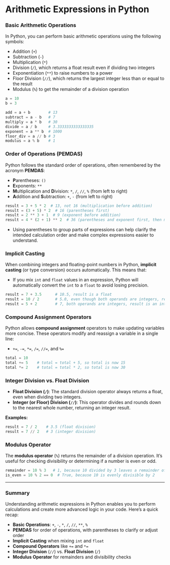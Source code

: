 # Arithmetic Expressions in Python

### Basic Arithmetic Operations
In Python, you can perform basic arithmetic operations using the following symbols:
- Addition (`+`)
- Subtraction (`-`)
- Multiplication (`*`)
- Division (`/`), which returns a float result even if dividing two integers
- Exponentiation (`**`) to raise numbers to a power
- Floor Division (`//`), which returns the largest integer less than or equal to the result
- Modulus (`%`) to get the remainder of a division operation

```python
a = 10
b = 3

add = a + b        # 13
subtract = a - b   # 7
multiply = a * b   # 30
divide = a / b     # 3.3333333333333335
exponent = a ** b  # 1000
floor_div = a // b # 3
modulus = a % b    # 1
```

### Order of Operations (PEMDAS)
Python follows the standard order of operations, often remembered by the acronym **PEMDAS**:
- **P**arentheses: `()`
- **E**xponents: `**`
- **M**ultiplication and **D**ivision: `*`, `/`, `//`, `%` (from left to right)
- **A**ddition and **S**ubtraction: `+`, `-` (from left to right)

```python
result = 3 + 5 * 2  # 13, not 16 (multiplication before addition)
result = (3 + 5) * 2  # 16 (parentheses first)
result = 2 ** 3 + 1  # 9 (exponent before addition)
result = 4 * (2 + 1) ** 2  # 36 (parentheses and exponent first, then multiply)
```

- Using parentheses to group parts of expressions can help clarify the intended calculation order and make complex expressions easier to understand.

### Implicit Casting
When combining integers and floating-point numbers in Python, **implicit casting** (or type conversion) occurs automatically. This means that:
- If you mix `int` and `float` values in an expression, Python will automatically convert the `int` to a `float` to avoid losing precision.

```python
result = 7 + 3.5      # 10.5, result is a float
result = 10 / 2       # 5.0, even though both operands are integers, result is a float
result = 5 + 2        # 7, both operands are integers, result is an integer
```

### Compound Assignment Operators
Python allows **compound assignment** operators to make updating variables more concise. These operators modify and reassign a variable in a single line:
- `+=`, `-=`, `*=`, `/=`, `//=`, and `%=`

```python
total = 10
total += 5    # total = total + 5, so total is now 15
total *= 2    # total = total * 2, so total is now 30
```

### Integer Division vs. Float Division

- **Float Division (`/`)**: The standard division operator always returns a float, even when dividing two integers.
- **Integer (or Floor) Division (`//`)**: This operator divides and rounds down to the nearest whole number, returning an integer result.

**Examples:**
```python
result = 7 / 2    # 3.5 (float division)
result = 7 // 2   # 3 (integer division)
```

### Modulus Operator
The **modulus operator** (`%`) returns the remainder of a division operation. It’s useful for checking divisibility or determining if a number is even or odd.

```python
remainder = 10 % 3   # 1, because 10 divided by 3 leaves a remainder of 1
is_even = 10 % 2 == 0  # True, because 10 is evenly divisible by 2
```

---

### Summary

Understanding arithmetic expressions in Python enables you to perform calculations and create more advanced logic in your code. Here’s a quick recap:
   - **Basic Operations**: `+`, `-`, `*`, `/`, `//`, `**`, `%`
   - **PEMDAS** for order of operations, with parentheses to clarify or adjust order
   - **Implicit Casting** when mixing `int` and `float`
   - **Compound Operators** like `+=` and `*=`
   - **Integer Division** (`//`) vs. **Float Division** (`/`)
   - **Modulus Operator** for remainders and divisibility checks

